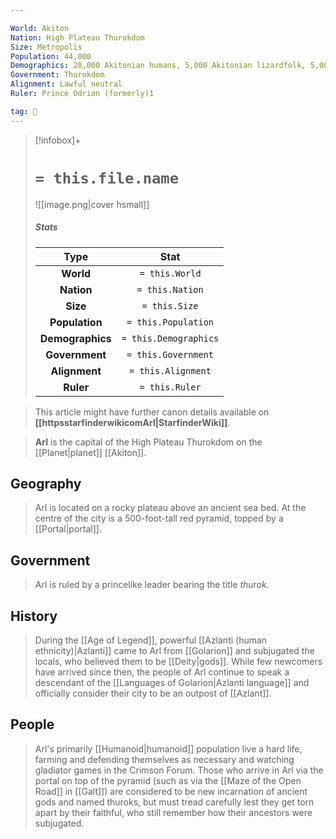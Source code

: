 ```yaml
---

World: Akiton
Nation: High Plateau Thurokdom
Size: Metropolis
Population: 44,000
Demographics: 28,000 Akitonian humans, 5,000 Akitonian lizardfolk, 5,000 ratfolk, 2,000 shobhad-neh, 2,000 Golarion humanoids, 2,000 other
Government: Thurokdom
Alignment: Lawful neutral
Ruler: Prince Odrian (formerly)1

tag: 🌃
---
```


> [!infobox]+
> #  `= this.file.name`
> ![[image.png|cover hsmall]]
> ##### Stats
> Type | Stat |
> :---:|:---:|
> **World** | `= this.World` |
> **Nation** | `= this.Nation` |
> **Size** | `= this.Size` |
> **Population** | `= this.Population` |
> **Demographics** | `= this.Demographics` |
> **Government** | `= this.Government` |
> **Alignment** | `= this.Alignment` |
> **Ruler** | `= this.Ruler` |







> This article might have further canon details available on **[[httpsstarfinderwikicomArl|StarfinderWiki]]**.


> **Arl** is the capital of the High Plateau Thurokdom on the [[Planet|planet]] [[Akiton]].



## Geography

> Arl is located on a rocky plateau above an ancient sea bed. At the centre of the city is a 500-foot-tall red pyramid, topped by a [[Portal|portal]].


## Government

> Arl is ruled by a princelike leader bearing the title *thurok*.


## History

> During the [[Age of Legend]], powerful [[Azlanti (human ethnicity)|Azlanti]] came to Arl from [[Golarion]] and subjugated the locals, who believed them to be [[Deity|gods]]. While few newcomers have arrived since then, the people of Arl continue to speak a descendant of the [[Languages of Golarion|Azlanti language]] and officially consider their city to be an outpost of [[Azlant]].


## People

> Arl's primarily [[Humanoid|humanoid]] population live a hard life, farming and defending themselves as necessary and watching gladiator games in the Crimson Forum. Those who arrive in Arl via the portal on top of the pyramid (such as via the [[Maze of the Open Road]] in [[Galt]]) are considered to be new incarnation of ancient gods and named thuroks, but must tread carefully lest they get torn apart by their faithful, who still remember how their ancestors were subjugated.







